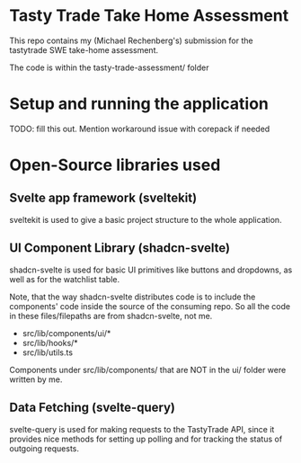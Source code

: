 # Tasty Trade Take Home Assessment 
This repo contains my (Michael Rechenberg's) submission for the tastytrade SWE take-home assessment.

The code is within the tasty-trade-assessment/ folder

# Setup and running the application
TODO: fill this out.  Mention workaround issue with corepack if needed

# Open-Source libraries used

## Svelte app framework (sveltekit)

sveltekit is used to give a basic project structure to the whole application.

## UI Component Library (shadcn-svelte)
shadcn-svelte is used for basic UI primitives like buttons and dropdowns, as well as for the watchlist table.

Note, that the way shadcn-svelte distributes code is to include the components' code inside the source of the consuming repo. So all the code in these files/filepaths are from shadcn-svelte, not me.
- src/lib/components/ui/*
- src/lib/hooks/*
- src/lib/utils.ts

Components under src/lib/components/ that are NOT in the ui/ folder were written by me.

## Data Fetching (svelte-query)
svelte-query is used for making requests to the TastyTrade API, since it provides nice methods for setting up polling and for tracking the status of outgoing requests.


